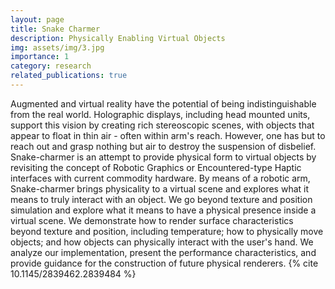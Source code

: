```yaml
---
layout: page
title: Snake Charmer
description: Physically Enabling Virtual Objects
img: assets/img/3.jpg
importance: 1
category: research
related_publications: true
---
```


Augmented and virtual reality have the potential of being indistinguishable from the real world. Holographic displays, including head mounted units, support this vision by creating rich stereoscopic scenes, with objects that appear to float in thin air - often within arm's reach. However, one has but to reach out and grasp nothing but air to destroy the suspension of disbelief. Snake-charmer is an attempt to provide physical form to virtual objects by revisiting the concept of Robotic Graphics or Encountered-type Haptic interfaces with current commodity hardware. By means of a robotic arm, Snake-charmer brings physicality to a virtual scene and explores what it means to truly interact with an object. We go beyond texture and position simulation and explore what it means to have a physical presence inside a virtual scene. We demonstrate how to render surface characteristics beyond texture and position, including temperature; how to physically move objects; and how objects can physically interact with the user's hand. We analyze our implementation, present the performance characteristics, and provide guidance for the construction of future physical renderers. {% cite 10.1145/2839462.2839484 %}
